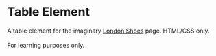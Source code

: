 # Table Element

A table element for the imaginary [London Shoes](https://github.com/BastianBarthel/london-shoes) page. HTML/CSS only.<br><br>
For learning purposes only.
